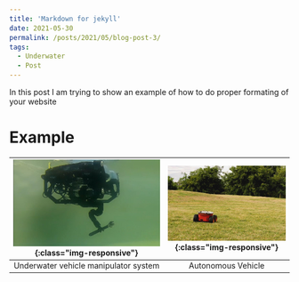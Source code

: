 ```yaml
---
title: 'Markdown for jekyll'
date: 2021-05-30
permalink: /posts/2021/05/blog-post-3/
tags:
  - Underwater
  - Post
---
```



In this post I am trying to show an example of how to do proper formating of your website

# Example

| ![Underwater vehicle manipulator system](/images/bluerov_reach5.jpg){:class="img-responsive"}  | ![Autonomous Vehicle](/images/Pioneer_3at.jpg){:class="img-responsive"} |
|:---:|:---:|
| Underwater vehicle manipulator system | Autonomous Vehicle |
